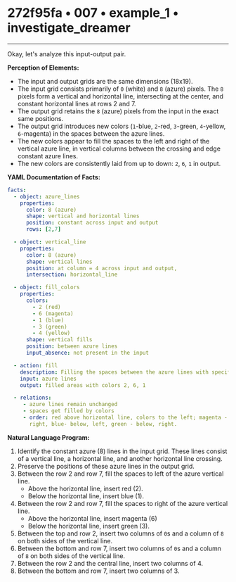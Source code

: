 # 272f95fa • 007 • example_1 • investigate_dreamer

---
Okay, let's analyze this input-output pair.

**Perception of Elements:**

*   The input and output grids are the same dimensions (18x19).
*   The input grid consists primarily of `0` (white) and `8` (azure) pixels. The `8` pixels form a vertical and horizontal line, intersecting at the center, and constant horizontal lines at rows 2 and 7.
*   The output grid retains the `8` (azure) pixels from the input in the exact same positions.
*   The output grid introduces new colors (`1`-blue, `2`-red, `3`-green, `4`-yellow, `6`-magenta) in the spaces between the azure lines.
*   The new colors appear to fill the spaces to the left and right of the vertical azure line, in vertical columns between the crossing and edge constant azure lines.
*    The new colors are consistently laid from up to down: `2`, `6`, `1` in output.

**YAML Documentation of Facts:**



```yaml
facts:
  - object: azure_lines
    properties:
      color: 8 (azure)
      shape: vertical and horizontal lines
      position: constant across input and output
      rows: [2,7]

  - object: vertical_line
    properties:
      color: 8 (azure)
      shape: vertical lines
      position: at column = 4 across input and output,
      intersection: horizontal_line

  - object: fill_colors
    properties:
      colors:
        - 2 (red)
        - 6 (magenta)
        - 1 (blue)
        - 3 (green)
        - 4 (yellow)
      shape: vertical fills
      position: between azure lines
      input_absence: not present in the input

  - action: fill
    description: Filling the spaces between the azure lines with specified colors.
    input: azure lines
    output: filled areas with colors 2, 6, 1

  - relations:
     - azure lines remain unchanged
     - spaces get filled by colors
     - order: red above horizontal line, colors to the left; magenta - above, to the
       right, blue- below, left, green - below, right.

```



**Natural Language Program:**

1.  Identify the constant azure (8) lines in the input grid. These lines consist of a vertical line, a horizontal line, and another horizontal line crossing.
2.  Preserve the positions of these azure lines in the output grid.
3.  Between the row 2 and row 7, fill the spaces to left of the azure vertical line.
    *   Above the horizontal line, insert red (2).
    *    Below the horizontal line, insert blue (1).
4. Between the row 2 and row 7, fill the spaces to right of the azure vertical line.
     *   Above the horizontal line, insert magenta (6)
    *   Below the horizontal line, insert green (3).
5.   Between the top and row 2, insert two columns of `0`s and a column of `8` on
    both sides of the vertical line.
6.    Between the bottom and row 7, insert two columns of `0`s and a column of `8` on
    both sides of the vertical line.
7.  Between the row 2 and the central line, insert two columns of 4.
8.    Between the bottom and row 7, insert two columns of 3.


